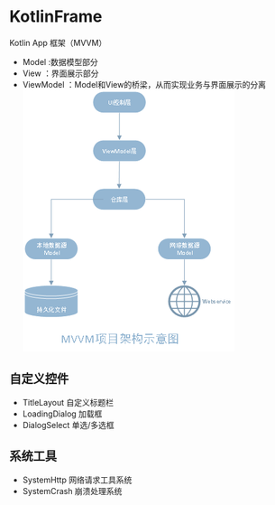 # KotlinFrame
Kotlin App 框架（MVVM）
* Model :数据模型部分
* View ：界面展示部分
* ViewModel ：Model和View的桥梁，从而实现业务与界面展示的分离
![MVVM架构示意图](https://github.com/icookingcode/KotlinFrame/blob/master/snapshoot/mvvm.png)
## 自定义控件
* TitleLayout   自定义标题栏
* LoadingDialog 加载框
* DialogSelect  单选/多选框

## 系统工具
* SystemHttp 网络请求工具系统
* SystemCrash 崩溃处理系统